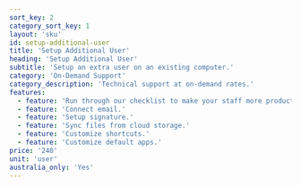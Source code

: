 ```yaml
---
sort_key: 2
category_sort_key: 1
layout: 'sku'
id: setup-additional-user
title: 'Setup Additional User'
heading: 'Setup Additional User'
subtitle: 'Setup an extra user on an existing computer.'
category: 'On-Demand Support'
category_description: 'Technical support at on-demand rates.'
features:
  - feature: 'Run through our checklist to make your staff more productive.'
  - feature: 'Connect email.'
  - feature: 'Setup signature.'
  - feature: 'Sync files from cloud storage.'
  - feature: 'Customize shortcuts.'
  - feature: 'Customize default apps.'
price: '240'
unit: 'user'
australia_only: 'Yes'
---
```

